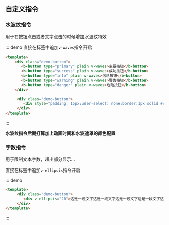 ## 自定义指令

### 水波纹指令

用于在按钮点击或者文字点击的时候增加水波纹特效

::: demo 直接在标签中追加`v-waves`指令开启
```html  
<template>
    <div class="demo-button">
       <b-button type="primary" plain v-waves>主要按钮</b-button>
       <b-button type="success" plain v-waves>成功按钮</b-button>
       <b-button type="info" plain v-waves>信息按钮</b-button>
       <b-button type="warning" plain v-waves>警告按钮</b-button>
       <b-button type="danger" plain v-waves>危险按钮</b-button>
    </div>
    
     <div class="demo-button">
        <div style="padding: 15px;user-select: none;border:1px solid #c8c8c8;" v-waves>这是一段文字</h2>
     </div>
</template>
```
:::

**水波纹指令后期打算加上动画时间和水波遮罩的颜色配置**

### 字数指令

用于限制文本字数，超出部分显示...

直接在标签中追加`v-ellipsis`指令开启

::: demo 
```html  
<template>
     <div class="demo-button">
        <div v-ellipsis="20">这是一段文字这是一段文字这是一段文字这是一段文字这是一段文字这是一段文字这是一段文字这是一段文字</div>
     </div>
</template>
```
:::
